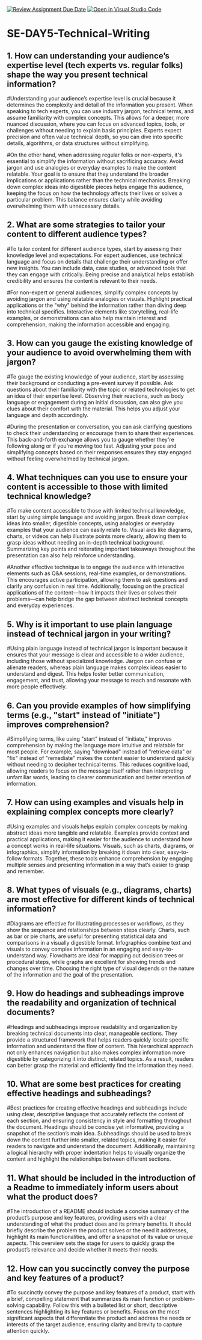 [![Review Assignment Due Date](https://classroom.github.com/assets/deadline-readme-button-22041afd0340ce965d47ae6ef1cefeee28c7c493a6346c4f15d667ab976d596c.svg)](https://classroom.github.com/a/zsAR-pyY)
[![Open in Visual Studio Code](https://classroom.github.com/assets/open-in-vscode-2e0aaae1b6195c2367325f4f02e2d04e9abb55f0b24a779b69b11b9e10269abc.svg)](https://classroom.github.com/online_ide?assignment_repo_id=15799092&assignment_repo_type=AssignmentRepo)
# SE-DAY5-Technical-Writing
## 1. How can understanding your audience’s expertise level (tech experts vs. regular folks) shape the way you present technical information?
#Understanding your audience’s expertise level is crucial because it determines the complexity and detail of the information you present. When speaking to tech experts, you can use industry jargon, technical terms, and assume familiarity with complex concepts. This allows for a deeper, more nuanced discussion, where you can focus on advanced topics, tools, or challenges without needing to explain basic principles. Experts expect precision and often value technical depth, so you can dive into specific details, algorithms, or data structures without simplifying.

#On the other hand, when addressing regular folks or non-experts, it's essential to simplify the information without sacrificing accuracy. Avoid jargon and use analogies or everyday examples to make the content relatable. Your goal is to ensure that they understand the broader implications or applications rather than the technical mechanics. Breaking down complex ideas into digestible pieces helps engage this audience, keeping the focus on how the technology affects their lives or solves a particular problem. This balance ensures clarity while avoiding overwhelming them with unnecessary details.

## 2. What are some strategies to tailor your content to different audience types?

#To tailor content for different audience types, start by assessing their knowledge level and expectations. For expert audiences, use technical language and focus on details that challenge their understanding or offer new insights. You can include data, case studies, or advanced tools that they can engage with critically. Being precise and analytical helps establish credibility and ensures the content is relevant to their needs.

#For non-expert or general audiences, simplify complex concepts by avoiding jargon and using relatable analogies or visuals. Highlight practical applications or the "why" behind the information rather than diving deep into technical specifics. Interactive elements like storytelling, real-life examples, or demonstrations can also help maintain interest and comprehension, making the information accessible and engaging.

## 3. How can you gauge the existing knowledge of your audience to avoid overwhelming them with jargon?

#To gauge the existing knowledge of your audience, start by assessing their background or conducting a pre-event survey if possible. Ask questions about their familiarity with the topic or related technologies to get an idea of their expertise level. Observing their reactions, such as body language or engagement during an initial discussion, can also give you clues about their comfort with the material. This helps you adjust your language and depth accordingly.

#During the presentation or conversation, you can ask clarifying questions to check their understanding or encourage them to share their experiences. This back-and-forth exchange allows you to gauge whether they're following along or if you're moving too fast. Adjusting your pace and simplifying concepts based on their responses ensures they stay engaged without feeling overwhelmed by technical jargon.

## 4. What techniques can you use to ensure your content is accessible to those with limited technical knowledge?

#To make content accessible to those with limited technical knowledge, start by using simple language and avoiding jargon. Break down complex ideas into smaller, digestible concepts, using analogies or everyday examples that your audience can easily relate to. Visual aids like diagrams, charts, or videos can help illustrate points more clearly, allowing them to grasp ideas without needing an in-depth technical background. Summarizing key points and reiterating important takeaways throughout the presentation can also help reinforce understanding.

#Another effective technique is to engage the audience with interactive elements such as Q&A sessions, real-time examples, or demonstrations. This encourages active participation, allowing them to ask questions and clarify any confusion in real time. Additionally, focusing on the practical applications of the content—how it impacts their lives or solves their problems—can help bridge the gap between abstract technical concepts and everyday experiences.

## 5. Why is it important to use plain language instead of technical jargon in your writing?

#Using plain language instead of technical jargon is important because it ensures that your message is clear and accessible to a wider audience, including those without specialized knowledge. Jargon can confuse or alienate readers, whereas plain language makes complex ideas easier to understand and digest. This helps foster better communication, engagement, and trust, allowing your message to reach and resonate with more people effectively.

## 6. Can you provide examples of how simplifying terms (e.g., "start" instead of "initiate") improves comprehension?

#Simplifying terms, like using "start" instead of "initiate," improves comprehension by making the language more intuitive and relatable for most people. For example, saying "download" instead of "retrieve data" or "fix" instead of "remediate" makes the content easier to understand quickly without needing to decipher technical terms. This reduces cognitive load, allowing readers to focus on the message itself rather than interpreting unfamiliar words, leading to clearer communication and better retention of information.

## 7. How can using examples and visuals help in explaining complex concepts more clearly?

#Using examples and visuals helps explain complex concepts by making abstract ideas more tangible and relatable. Examples provide context and practical applications, making it easier for the audience to understand how a concept works in real-life situations. Visuals, such as charts, diagrams, or infographics, simplify information by breaking it down into clear, easy-to-follow formats. Together, these tools enhance comprehension by engaging multiple senses and presenting information in a way that’s easier to grasp and remember.

## 8. What types of visuals (e.g., diagrams, charts) are most effective for different kinds of technical information?

#Diagrams are effective for illustrating processes or workflows, as they show the sequence and relationships between steps clearly. Charts, such as bar or pie charts, are useful for presenting statistical data and comparisons in a visually digestible format. Infographics combine text and visuals to convey complex information in an engaging and easy-to-understand way. Flowcharts are ideal for mapping out decision trees or procedural steps, while graphs are excellent for showing trends and changes over time. Choosing the right type of visual depends on the nature of the information and the goal of the presentation.


## 9. How do headings and subheadings improve the readability and organization of technical documents?

#Headings and subheadings improve readability and organization by breaking technical documents into clear, manageable sections. They provide a structured framework that helps readers quickly locate specific information and understand the flow of content. This hierarchical approach not only enhances navigation but also makes complex information more digestible by categorizing it into distinct, related topics. As a result, readers can better grasp the material and efficiently find the information they need.


## 10. What are some best practices for creating effective headings and subheadings?

#Best practices for creating effective headings and subheadings include using clear, descriptive language that accurately reflects the content of each section, and ensuring consistency in style and formatting throughout the document. Headings should be concise yet informative, providing a snapshot of the section’s main idea. Subheadings should be used to break down the content further into smaller, related topics, making it easier for readers to navigate and understand the document. Additionally, maintaining a logical hierarchy with proper indentation helps to visually organize the content and highlight the relationships between different sections.


## 11. What should be included in the introduction of a Readme to immediately inform users about what the product does?

#The introduction of a README should include a concise summary of the product’s purpose and key features, providing users with a clear understanding of what the product does and its primary benefits. It should briefly describe the problem the product solves or the need it addresses, highlight its main functionalities, and offer a snapshot of its value or unique aspects. This overview sets the stage for users to quickly grasp the product’s relevance and decide whether it meets their needs.


## 12. How can you succinctly convey the purpose and key features of a product?

#To succinctly convey the purpose and key features of a product, start with a brief, compelling statement that summarizes its main function or problem-solving capability. Follow this with a bulleted list or short, descriptive sentences highlighting its key features or benefits. Focus on the most significant aspects that differentiate the product and address the needs or interests of the target audience, ensuring clarity and brevity to capture attention quickly.

